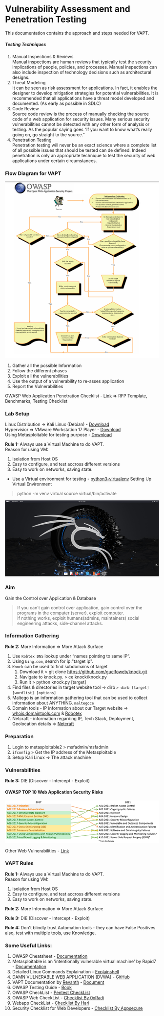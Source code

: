 # Vulnerability Assessment and Penetration Testing
This documentation contains the approach and steps needed for VAPT.

##### Testing Techniques
1. Manual Inspections & Reviews <br>
    Manual inspections are human reviews that typically test the security implications of people, policies, and processes. Manual inspections can also include inspection of technology decisions such as architectural designs.
2. Threat Modeling <br>
    It can be seen as risk assessment for applications. In fact, it enables the designer to develop mitigation strategies for potential vulnerabilities. It is recommended that all applications have a threat model developed and documented. (As early as possible in SDLC)
3. Code Review<br>
    Source code review is the process of manually checking the source code of a web application for security issues. Many serious security vulnerabilities cannot be detected with any other form of analysis or testing. As the popular saying goes “if you want to know what’s really going on, go straight to the source.”
4. Penetration Testing<br>
    Penetration testing will never be an exact science where a complete list of all possible issues that should be tested can de defined. Indeed penetration is only an appropriate technique to test the security of web applications under certain circumstances.

### Flow Diagram for VAPT
![Flow Diagram](assets/flow.png)
1. Gather all the possible Information
2. Follow the different phases
3. Exploit all the vulnerabilities 
4. Use the output of a vulnerability to re-asses application
5. Report the Vulnerabilities

OWASP Web Application Penetration Checklist - [Link](https://owasp.org/www-project-web-security-testing-guide/assets/archive/OWASP_Web_Application_Penetration_Checklist_v1_1.pdf) => RFP Template, Benchmarks, Testing Checklist

### Lab Setup
Linux Distribution => Kali Linux (Debian) - [Download](https://cdimage.kali.org/kali-2024.1/kali-linux-2024.1-installer-amd64.iso)<br>
Hypervisior => VMware Workstation 17 Player - [Download](https://customerconnect.vmware.com/en/downloads/details?downloadGroup=WKST-PLAYER-1751&productId=1377&rPId=117008)<br>
Using Metasploitable for testing purpose - [Download](https://docs.rapid7.com/metasploit/metasploitable-2) <br>

**Rule 1:** Always use a Virtual Machine to do VAPT.<br>
Reason for using VM:
1. Isolation from Host OS 
2. Easy to configure, and test accross different versions
3. Easy to work on networks, saving state.

* Use a Virtual environment for testing - [python3-virtualenv](https://www.kali.org/tools/python-virtualenv/)
Setting Up Virtual Environment
> python -m venv virtual
> source virtual/bin/activate

![Kali VM](assets/kalivm.png)

### Aim
Gain the Control over Application & Database
> If you can't gain control over application, gain control over the programs in the computer (server), exploit computer. <br>
> If nothing works, exploit humans(admins, maintainers) social engineering attacks, side-channel attacks.

### Information Gathering

**Rule 2:** More Information => More Attack Surface <br>

1. Use `Robtex DNS` lookup under “names pointing to same IP”.
2. Using `bing.com`, search for ip:"target ip".
3. `Knock` can be used to find subdomains of target
    1. Download it > git clone https://github.com/guelfoweb/knock.git
    2. Navigate to knock.py. > ce knock/knock.py
    3. Run it > python knock.py [target]
4. Find files & directories in target website tool => dirb `> dirb [target] [wordlist] [options]`
5. Maltego is an information gathering tool that can be used to collect information about ANYTHING. `maltegoce`
6. Domain tools - IP information about our Target website => [whois.domaintools.com](https://whois.domaintools.com/) & [Robotex](https://www.robtex.com/)
7. Netcraft - information regarding IP, Tech Stack, Deployment, Geolocation details => [Netcraft](https://sitereport.netcraft.com/)

### Preparation
1. Login to metasploitable2 > msfadmin/msfadmin
2. `ifconfig` > Get the IP address of the Metasploitable
3. Setup Kali Linux => The attack machine

### Vulnerabilities

**Rule 3:** DIE (Discover - Intercept - Exploit)

#### OWASP TOP 10 Web Application Security Risks
![alt text](assets/owasp10.png)

Other Web Vulnerabilities - [Link](https://drive.google.com/file/d/1T_kTLNWVA2uhPcZaVSVrbr2CveY8M3Hp/view)

### VAPT Rules

**Rule 1:** Always use a Virtual Machine to do VAPT.<br>
Reason for using VM:
1. Isolation from Host OS 
2. Easy to configure, and test accross different versions
3. Easy to work on networks, saving state.

**Rule 2:** More Information => More Attack Surface <br>

**Rule 3:** DIE (Discover - Intercept - Exploit)

**Rule 4:** Don't blindly trust Automation tools - they can have False Positives also, test with multiple tools, use Knowledge.

### Some Useful Links:
1. OWASP Cheatsheet - [Documentation](https://cheatsheetseries.owasp.org/index.html)
2. Metasploitable is an 'intentionally vulnerable virtual machine' by Rapid7 - [Documentation](https://docs.rapid7.com/metasploit/quick-start-guide)
3. Detailed Linux Commands Explaination - [Explainshell](https://explainshell.com)
4. DAMN VULNERABLE WEB APPLICATION (DVWA) - [GitHub](https://github.com/digininja/DVWA)
5. VAPT Documentation by [Revanth](https://github.com/K-REVANTH) - [Document](https://docs.google.com/document/d/12U0AGqMa1BVCar6eaP-_AgwEXOc4ZQS8X7w1Qu2BDmw)
6. OWASP Testing Guide - [Book](https://owasp.org/www-project-web-security-testing-guide/assets/archive/OWASP_Testing_Guide_v4.pdf)
7. OWASP CheckList - [Pentest CheckList](https://owasp.org/www-project-web-security-testing-guide/assets/archive/OWASP_Web_Application_Penetration_Checklist_v1_1.pdf)
8. OWASP Web CheckList - [Checklist By 0xRadi](https://github.com/0xRadi/OWASP-Web-Checklist)
9. Webapp CheckList - [Checklist By Hari](https://github.com/Hari-prasaanth/Web-App-Pentest-Checklist)
10. Security Checklist for Web Developers - [Checklist By Appsecure](https://www.appsecure.security/blog/security-checklist-for-web-developers)

